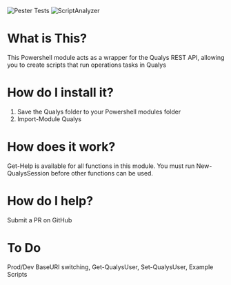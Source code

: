 ![Pester Tests](https://github.com/techservicesillinois/SecOps-Powershell-Qualys/workflows/Pester%20Tests/badge.svg)
![ScriptAnalyzer](https://github.com/techservicesillinois/SecOps-Powershell-Qualys/workflows/ScriptAnalyzer/badge.svg)

# What is This?

This Powershell module acts as a wrapper for the Qualys REST API, allowing you to create scripts that run operations tasks in Qualys

# How do I install it?

1. Save the Qualys folder to your Powershell modules folder
2. Import-Module Qualys

# How does it work?

Get-Help is available for all functions in this module.
You must run New-QualysSession before other functions can be used.

# How do I help?

Submit a PR on GitHub

# To Do

Prod/Dev BaseURI switching, Get-QualysUser, Set-QualysUser, Example Scripts
